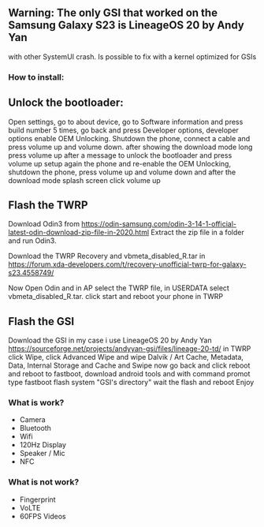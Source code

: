 ## Warning: The only GSI that worked on the Samsung Galaxy S23 is LineageOS 20 by Andy Yan
with other SystemUI crash.
Is possible to fix with a kernel optimized for GSIs

### How to install:

## **Unlock the bootloader**:
Open settings, go to about device, go to Software information and press build number 5 times, go back and press Developer options, developer options enable OEM Unlocking.
Shutdown the phone, connect a cable and press volume up and volume down.
after showing the download mode long press volume up after a message to unlock the bootloader and press volume up
setup again the phone and re-enable the OEM Unlocking, shutdown the phone, press volume up and volume down and after the download mode splash screen click volume up

## Flash the TWRP

Download Odin3 from https://odin-samsung.com/odin-3-14-1-official-latest-odin-download-zip-file-in-2020.html
Extract the zip file in a folder and run Odin3.

Download the TWRP Recovery and vbmeta_disabled_R.tar in https://forum.xda-developers.com/t/recovery-unofficial-twrp-for-galaxy-s23.4558749/

Now Open Odin and in AP select the TWRP file, in USERDATA select vbmeta_disabled_R.tar. click start and reboot your phone in TWRP 

## Flash the GSI
Download the GSI in my case i use LineageOS 20 by Andy Yan https://sourceforge.net/projects/andyyan-gsi/files/lineage-20-td/
in TWRP click Wipe, click Advanced Wipe and wipe Dalvik / Art Cache, Metadata, Data, Internal Storage and Cache and Swipe now go back and click reboot and reboot to fastboot, download android tools and with command promot type fastboot flash system "GSI's directory"
wait the flash and reboot 
Enjoy

### What is work?

* Camera
* Bluetooth
* Wifi
* 120Hz Display 
* Speaker / Mic
* NFC

### What is not work?

* Fingerprint
* VoLTE
* 60FPS Videos 